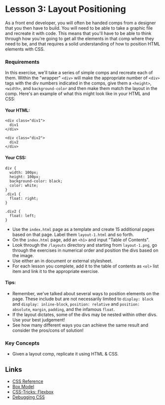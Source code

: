 # Lesson 3: Layout Positioning

As a front end developer, you will often be handed comps from a designer that you then have to build. You will need to be able to take a graphic file and recreate it with code. This means that you'll have to be able to think through how you're going to get all the elements in that comp where they need to be, and that requires a solid understanding of how to position HTML elements with CSS.

### Requirements

In this exercise, we'll take a series of simple comps and recreate each of them. Within the "wrapper" `<div>` will make the appropriate number of `<div>` tags with the div numbers indicated in the comps, give them a `<height>`, `<width>`, and `background-color` and then make them match the layout in the comp. Here's an example of what this might look like in your HTML and CSS:

#### Your HTML:
```
<div class="div1">
  div1
</div>

<div class="div2">
  div2
</div>
```

#### Your CSS:

```
div {
  width: 100px;
  height: 100px;
  background-color: black;
  color: white;
}
.div1 {
  float: right;
}

.div2 {
  float: left;
}
```

- Use the `index.html` page as a template and create 15 additional pages based on that page. Label them `layout-1.html` and so forth. 
- On the `index.html` page, add an `<h1>` and input "Table of Contents".
- Look through the `/layouts` directory and starting from `layout-1.png`, go through the exercises in numerical order and position the divs based on the image.
- Use either an in document or external stylesheet.
- For each lesson you complete, add it to the table of contents as `<ol>` list item and link it to the appropriate exercise.

#### Tips:

- Remember, we've talked about several ways to position elements on the page. These include but are not necessarily limited to `display: block` and `display: inline-block`, `position: relative` and `position: absolute`, `margin`, `padding`, and the infamous `float`.
- If the layout dictates, some of the divs may be nested within other divs. Use your best judgement!
- See how many different ways you can achieve the same result and consider the pros/cons of solution!

### Key Concepts

- Given a layout comp, replicate it using HTML & CSS. 

## Links 

- [CSS Reference](https://developer.mozilla.org/en-US/docs/Web/CSS/Reference)
- [Box Model](https://developer.mozilla.org/en-US/docs/Learn/CSS/Introduction_to_CSS/Box_modelm)
- [CSS-Tricks: Flexbox](https://css-tricks.com/snippets/css/a-guide-to-flexbox/)
- [Debugging CSS](https://developer.mozilla.org/en-US/docs/Learn/CSS/Introduction_to_CSS/Debugging_CSS)